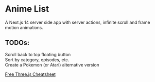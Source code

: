 # Anime List

A Next.js 14 server side app with server actions, infinite scroll and frame motion animations.  

## TODOs:

Scroll back to top floating button  
Sort by category, episodes, etc.  
Create a Pokemon (or Atari) alternative version  

[Free Three.js Cheatsheet](https://resource.jsmastery.pro/threejs-cheatsheet)